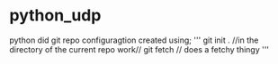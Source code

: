 # python_udp
python
did git repo configuragtion
created using;
'''
git init . //in the directory of the current repo work//
git fetch // does a fetchy thingy
'''

